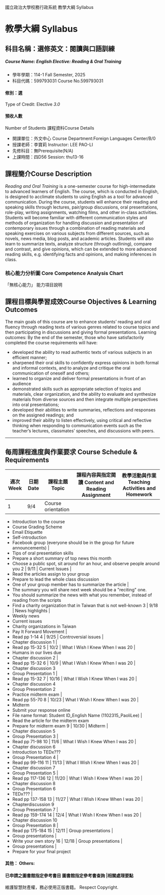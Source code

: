 國立政治大學校務行政系統 教學大綱 Syllabus
# 教學大綱 Syllabus
##  科目名稱：選修英文：閱讀與口語訓練
#####  Course Name: English Elective: Reading & Oral Training
  * 學年學期：114-1 Fall Semester, 2025 
  * 科目代碼：599793031 Course No.599793031
#### 修別：選
Type of Credit: Elective 
_3.0_
#### 預收人數
Number of Students
課程資料Course Details
  * 開課單位：外文中心 Course Department:Foreign Languages Center/B/0 
  * 授課老師：李寶莉 Instructor: LEE PAO-LI 
  * 先修科目：無Prerequisite(N/A)
  * 上課時間：四D56 Session: thu13-16
##  課程簡介Course Description
_Reading and Oral Training_ is a one-semester course for high-intermediate to advanced learners of English. The course, which is conducted in English, is designed to acclimate students to using English as a tool for advanced communication. During the course, students will enhance their reading and speaking skills through lectures, pair/group discussions, oral presentations, role-play, writing assignments, watching films, and other in-class activities. Students will become familiar with different communication styles and methods of organization for handling discussion and presentation of contemporary issues through a combination of reading materials and speaking exercises on various subjects from different sources, such as novels, news media, blog posts, and academic articles. Students will also learn to summarize texts, analyze structure (through outlining), compare and contrast, and give opinions, which can be extended to more advanced reading skills, e.g. identifying facts and opinions, and making inferences in class.
###  核心能力分析圖 Core Competence Analysis Chart
「無核心能力」 
能力項目說明
##  課程目標與學習成效Course Objectives & Learning Outcomes 
The main goals of this course are to enhance students’ reading and oral fluency through reading texts of various genres related to course topics and then participating in discussions and giving formal presentations. Learning outcomes: By the end of the semester, those who have satisfactorily completed the course requirements will have:
  * developed the ability to read authentic texts of various subjects in an efficient manner;
  * sharpened their oral skills to confidently express opinions in both formal and informal contexts, and to analyze and critique the oral communication of oneself and others;
  * learned to organize and deliver formal presentations in front of an audience
  * demonstrated skills such as appropriate selection of topics and materials, clear organization, and the ability to evaluate and synthesize materials from diverse sources and then integrate multiple perspectives into oral presentations;
  * developed their abilities to write summaries, reflections and responses on the assigned readings; and
  * improved their ability to listen effectively, using critical and reflective thinking when responding to communication events such as the teacher’s lectures, classmates’ speeches, and discussions with peers.
---  
##  每周課程進度與作業要求 Course Schedule & Requirements
|  週次 Week |  日期 Date |  課程主題 Topic |  課程內容與指定閱讀 Content and Reading Assignment |  教學活動與作業 Teaching Activities and Homework  
---|---|---|---|---  
1 |  9/4 |  Course orientation | 
  * Introduction to the course
  * Course Grading Scheme
  * Email Etiquette 
  * Self-introduction
  * Facebook group (everyone should be in the group for future announcements) 
| 
  * Tips of oral presentation skills
  * Prepare a short summary of top news this month
  * Choose a public spot, sit around for an hour, and observe people around you
2 | 9/11 | Current Issues | 
  * Read the articles assign to your group
  * Prepare to lead the whole class discussion
  * One of your group member has to summarize the article
| 
  * The summary you will share next week should be a "reciting" one.
  * You should summarize the news with what you remember, instead of reading from the scripts
  * Find a charity organization that in Taiwan that is not well-known
3 |  9/18 |  News highlights | 
  * Weekly news
  * Current issues
  * Charity organizations in Taiwan
  * Pay It Forward Movement
| 
  * Read pp 1-14
4 |  9/25 |  Controversial issues | 
  * Chapter discussion 1
| 
  * Read pp 15-32
5 |  10/2 | What I Wish I Knew When I was 20 | 
  * Humans in our lives due
  * Chapter discussion 2
| 
  * Read pp 15-32
6 |  10/9 | What I Wish I Knew When I was 20 | 
  * Chapter discussion 3
  * Group Presentation 1
| 
  * Read pp 15-32
7 |  10/16 | What I Wish I Knew When I was 20 | 
  * Chapter discussion 4
  * Group Presentation 2
  * Practice midterm exam
| 
  * Read pp 55-70
8 |  10/23 | What I Wish I Knew When I was 20 | 
  * Midterm
  * Submit your response online
  * File name format: Student ID_English Name (1102315_PaoliLee)
| 
  * Read the article for the midterm exam
  * Prepare for midterm exam
9 |  10/30 |  Midterm | 
  * Chapter discussion 5
  * Group Presentation 3
| 
  * Read pp 71-98
10 |  11/6 | What I Wish I Knew When I was 20 | 
  * Chapter discussion 6
  * Introduction to TEDx???
  * Group Presentation 4
| 
  * Read pp 99-116
11 |  11/13 | What I Wish I Knew When I was 20 | 
  * Chapter discussion 7
  * Group Presentation 5
| 
  * Read pp 117-136
12 |  11/20 |  What I Wish I Knew When I was 20 | 
  * Chapter discussion 8
  * Group Presentation 6
  * TEDx???
| 
  * Read pp 137-158
13 |  11/27 | What I Wish I Knew When I was 20 | 
  * Chapterdiscussion 9
  * Group Presentation 7
| 
  * Read pp 159-174
14 |  12/4 | What I Wish I Knew When I was 20 | 
  * Chapter discussion 10
  * Group Presentation 8
| 
  * Read pp 175-184
15 |  12/11 | Group presentations | 
  * Group presentations
| 
  * Write your own story
16 |  12/18 | Group presentations | 
  * Group presentations
| 
  * Prepare for your final project
####  其他： Others:
####  已申請之圖書館指定參考書目  圖書館指定參考書查詢 |相關處理要點
維護智慧財產權，務必使用正版書籍。 Respect Copyright.
